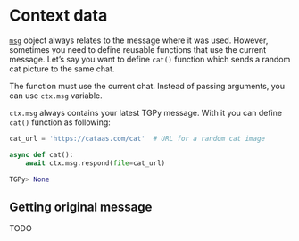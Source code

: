 # Context data

[`msg`](../builtins.md#telethon-objects) object always relates
to the message where it was used. However, sometimes you need to define reusable functions that use 
the current message. Let’s say you want to define `cat()` function which sends a random cat picture to the same chat.

The function must use the current chat. Instead of passing arguments, you can use `ctx.msg` variable.

`ctx.msg` always contains your latest TGPy message. With it you can define `cat()` function as following:

```python
cat_url = 'https://cataas.com/cat'  # URL for a random cat image

async def cat():
    await ctx.msg.respond(file=cat_url)

TGPy> None
```

## Getting original message

TODO
